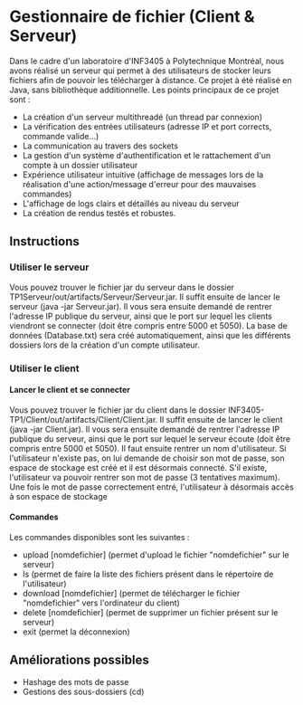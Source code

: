 # Gestionnaire de fichier (Client & Serveur)
Dans le cadre d'un laboratoire d'INF3405 à Polytechnique Montréal, nous avons réalisé un serveur qui permet à des utilisateurs de stocker leurs fichiers afin de pouvoir les télécharger à distance. Ce projet à été réalisé en Java, sans bibliothèque additionnelle.
Les points principaux de ce projet sont : 
- La création d'un serveur multithreadé (un thread par connexion)
- La vérification des entrées utilisateurs (adresse IP et port corrects, commande valide...)
- La communication au travers des sockets
- La gestion d'un système d'authentification et le rattachement d'un compte à un dossier utilisateur
- Expérience utilisateur intuitive (affichage de messages lors de la réalisation d'une action/message d'erreur pour des mauvaises commandes)
- L'affichage de logs clairs et détaillés au niveau du serveur
- La création de rendus testés et robustes.
## Instructions
### Utiliser le serveur
Vous pouvez trouver le fichier jar du serveur dans le dossier TP1Serveur/out/artifacts/Serveur/Serveur.jar. Il suffit ensuite de lancer le serveur (java -jar Serveur.jar). Il vous sera ensuite demandé de rentrer l'adresse IP publique du serveur, ainsi que le port sur lequel les clients viendront se connecter (doit être compris entre 5000 et 5050).
La base de données (Database.txt) sera créé automatiquement, ainsi que les différents dossiers lors de la création d'un compte utilisateur.
### Utiliser le client
#### Lancer le client et se connecter
Vous pouvez trouver le fichier jar du client dans le dossier INF3405-TP1/Client/out/artifacts/Client/Client.jar. Il suffit ensuite de lancer le client (java -jar Client.jar). Il vous sera ensuite demandé de rentrer l'adresse IP publique du serveur, ainsi que le port sur lequel le serveur écoute (doit être compris entre 5000 et 5050).
Il faut ensuite rentrer un nom d'utilisateur. Si l'utilisateur n'existe pas, on lui demande de choisir son mot de passe, son espace de stockage est créé et il est désormais connecté. S'il existe, l'utilisateur va pouvoir rentrer son mot de passe (3 tentatives maximum). Une fois le mot de passe correctement entré, l'utilisateur à désormais accès à son espace de stockage
#### Commandes 
Les commandes disponibles sont les suivantes : 
- upload [nomdefichier] (permet d'upload le fichier "nomdefichier" sur le serveur)
- ls (permet de faire la liste des fichiers présent dans le répertoire de l'utilisateur)
- download [nomdefichier] (permet de télécharger le fichier "nomdefichier" vers l'ordinateur du client)
- delete [nomdefichier] (permet de supprimer un fichier présent sur le serveur)
- exit (permet la déconnexion)

## Améliorations possibles
- Hashage des mots de passe
- Gestions des sous-dossiers (cd)
